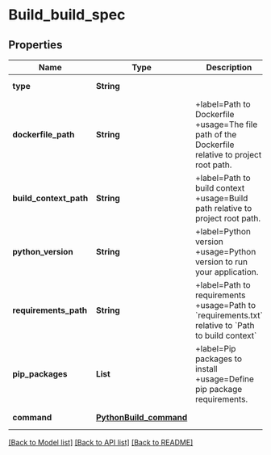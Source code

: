 # Build_build_spec
## Properties

| Name | Type | Description | Notes |
|------------ | ------------- | ------------- | -------------|
| **type** | **String** |  | [default to null] |
| **dockerfile\_path** | **String** | +label&#x3D;Path to Dockerfile +usage&#x3D;The file path of the Dockerfile relative to project root path. | [default to ./Dockerfile] |
| **build\_context\_path** | **String** | +label&#x3D;Path to build context +usage&#x3D;Build path relative to project root path. | [default to ./] |
| **python\_version** | **String** | +label&#x3D;Python version +usage&#x3D;Python version to run your application. | [default to 3.9] |
| **requirements\_path** | **String** | +label&#x3D;Path to requirements +usage&#x3D;Path to &#x60;requirements.txt&#x60; relative to &#x60;Path to build context&#x60; | [optional] [default to null] |
| **pip\_packages** | **List** | +label&#x3D;Pip packages to install +usage&#x3D;Define pip package requirements. | [optional] [default to null] |
| **command** | [**PythonBuild_command**](PythonBuild_command.md) |  | [default to null] |

[[Back to Model list]](../README.md#documentation-for-models) [[Back to API list]](../README.md#documentation-for-api-endpoints) [[Back to README]](../README.md)

